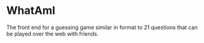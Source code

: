 # WhatAmI
The front end for a guessing game similar in format to 21 questions that can be played over the web with friends.
